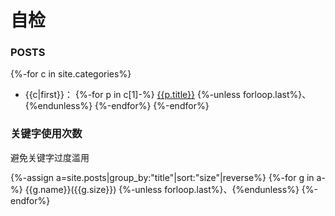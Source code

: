 # 自检
### POSTS
{%-for c in site.categories%}
- {{c|first}}：
{%-for p in c[1]-%}
[{{p.title}}]({{p.url|relative_url}})
{%-unless forloop.last%}、{%endunless%}
{%-endfor%}
{%-endfor%}

### 关键字使用次数
避免关键字过度滥用

{%-assign a=site.posts|group_by:"title"|sort:"size"|reverse%}
{%-for g in a-%}
{{g.name}}({{g.size}})
{%-unless forloop.last%}、{%endunless%}
{%-endfor%}
